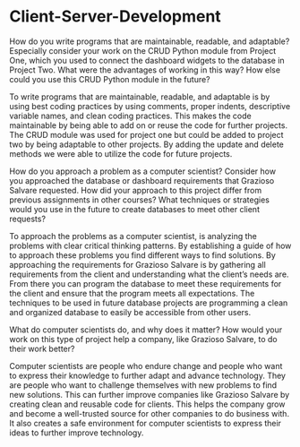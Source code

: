 # Client-Server-Development

How do you write programs that are maintainable, readable, and adaptable? Especially consider your work on the CRUD Python module from Project One, which you used to connect the dashboard widgets to the database in Project Two. What were the advantages of working in this way? How else could you use this CRUD Python module in the future?

To write programs that are maintainable, readable, and adaptable is by using best coding practices by using comments, proper indents, descriptive variable names, and clean coding practices. This makes the code maintainable by being able to add on or reuse the code for further projects. The CRUD module was used for project one but could be added to project two by being adaptable to other projects. By adding the update and delete methods we were able to utilize the code for future projects. 

How do you approach a problem as a computer scientist? Consider how you approached the database or dashboard requirements that Grazioso Salvare requested. How did your approach to this project differ from previous assignments in other courses? What techniques or strategies would you use in the future to create databases to meet other client requests?

To approach the problems as a computer scientist, is analyzing the problems with clear critical thinking patterns. By establishing a guide of how to approach these problems you find different ways to find solutions. By approaching the requirements for Grazioso Salvare is by gathering all requirements from the client and understanding what the client’s needs are. From there you can program the database to meet these requirements for the client and ensure that the program meets all expectations. The techniques to be used in future database projects are programming a clean and organized database to easily be accessible from other users. 

What do computer scientists do, and why does it matter? How would your work on this type of project help a company, like Grazioso Salvare, to do their work better?

Computer scientists are people who endure change and people who want to express their knowledge to further adapt and advance technology. They are people who want to challenge themselves with new problems to find new solutions. This can further improve companies like Grazioso Salvare by creating clean and reusable code for clients. This helps the company grow and become a well-trusted source for other companies to do business with. It also creates a safe environment for computer scientists to express their ideas to further improve technology.

